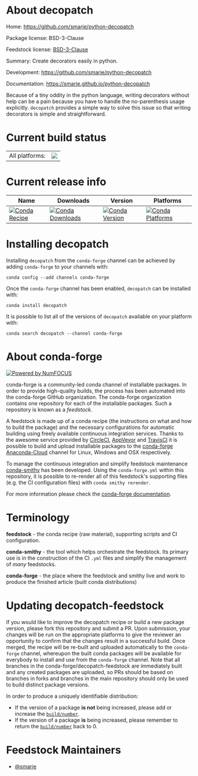 About decopatch
===============

Home: https://github.com/smarie/python-decopatch

Package license: BSD-3-Clause

Feedstock license: [BSD-3-Clause](https://github.com/conda-forge/decopatch-feedstock/blob/master/LICENSE.txt)

Summary: Create decorators easily in python.

Development: https://github.com/smarie/python-decopatch

Documentation: https://smarie.github.io/python-decopatch

Because of a tiny oddity in the python language, writing decorators without
help can be a pain because you have to handle the no-parenthesis usage
explicitly. `decopatch` provides a simple way to solve this issue so that
writing decorators is simple and straightforward.


Current build status
====================


<table><tr><td>All platforms:</td>
    <td>
      <a href="https://dev.azure.com/conda-forge/feedstock-builds/_build/latest?definitionId=11306&branchName=master">
        <img src="https://dev.azure.com/conda-forge/feedstock-builds/_apis/build/status/decopatch-feedstock?branchName=master">
      </a>
    </td>
  </tr>
</table>

Current release info
====================

| Name | Downloads | Version | Platforms |
| --- | --- | --- | --- |
| [![Conda Recipe](https://img.shields.io/badge/recipe-decopatch-green.svg)](https://anaconda.org/conda-forge/decopatch) | [![Conda Downloads](https://img.shields.io/conda/dn/conda-forge/decopatch.svg)](https://anaconda.org/conda-forge/decopatch) | [![Conda Version](https://img.shields.io/conda/vn/conda-forge/decopatch.svg)](https://anaconda.org/conda-forge/decopatch) | [![Conda Platforms](https://img.shields.io/conda/pn/conda-forge/decopatch.svg)](https://anaconda.org/conda-forge/decopatch) |

Installing decopatch
====================

Installing `decopatch` from the `conda-forge` channel can be achieved by adding `conda-forge` to your channels with:

```
conda config --add channels conda-forge
```

Once the `conda-forge` channel has been enabled, `decopatch` can be installed with:

```
conda install decopatch
```

It is possible to list all of the versions of `decopatch` available on your platform with:

```
conda search decopatch --channel conda-forge
```


About conda-forge
=================

[![Powered by NumFOCUS](https://img.shields.io/badge/powered%20by-NumFOCUS-orange.svg?style=flat&colorA=E1523D&colorB=007D8A)](http://numfocus.org)

conda-forge is a community-led conda channel of installable packages.
In order to provide high-quality builds, the process has been automated into the
conda-forge GitHub organization. The conda-forge organization contains one repository
for each of the installable packages. Such a repository is known as a *feedstock*.

A feedstock is made up of a conda recipe (the instructions on what and how to build
the package) and the necessary configurations for automatic building using freely
available continuous integration services. Thanks to the awesome service provided by
[CircleCI](https://circleci.com/), [AppVeyor](https://www.appveyor.com/)
and [TravisCI](https://travis-ci.com/) it is possible to build and upload installable
packages to the [conda-forge](https://anaconda.org/conda-forge)
[Anaconda-Cloud](https://anaconda.org/) channel for Linux, Windows and OSX respectively.

To manage the continuous integration and simplify feedstock maintenance
[conda-smithy](https://github.com/conda-forge/conda-smithy) has been developed.
Using the ``conda-forge.yml`` within this repository, it is possible to re-render all of
this feedstock's supporting files (e.g. the CI configuration files) with ``conda smithy rerender``.

For more information please check the [conda-forge documentation](https://conda-forge.org/docs/).

Terminology
===========

**feedstock** - the conda recipe (raw material), supporting scripts and CI configuration.

**conda-smithy** - the tool which helps orchestrate the feedstock.
                   Its primary use is in the construction of the CI ``.yml`` files
                   and simplify the management of *many* feedstocks.

**conda-forge** - the place where the feedstock and smithy live and work to
                  produce the finished article (built conda distributions)


Updating decopatch-feedstock
============================

If you would like to improve the decopatch recipe or build a new
package version, please fork this repository and submit a PR. Upon submission,
your changes will be run on the appropriate platforms to give the reviewer an
opportunity to confirm that the changes result in a successful build. Once
merged, the recipe will be re-built and uploaded automatically to the
`conda-forge` channel, whereupon the built conda packages will be available for
everybody to install and use from the `conda-forge` channel.
Note that all branches in the conda-forge/decopatch-feedstock are
immediately built and any created packages are uploaded, so PRs should be based
on branches in forks and branches in the main repository should only be used to
build distinct package versions.

In order to produce a uniquely identifiable distribution:
 * If the version of a package **is not** being increased, please add or increase
   the [``build/number``](https://conda.io/docs/user-guide/tasks/build-packages/define-metadata.html#build-number-and-string).
 * If the version of a package **is** being increased, please remember to return
   the [``build/number``](https://conda.io/docs/user-guide/tasks/build-packages/define-metadata.html#build-number-and-string)
   back to 0.

Feedstock Maintainers
=====================

* [@smarie](https://github.com/smarie/)

